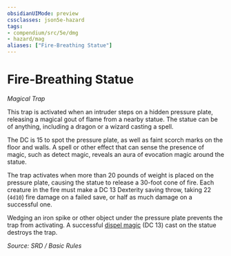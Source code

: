 ```yaml
---
obsidianUIMode: preview
cssclasses: json5e-hazard
tags:
- compendium/src/5e/dmg
- hazard/mag
aliases: ["Fire-Breathing Statue"]
---
```

# Fire-Breathing Statue
*Magical Trap*  

This trap is activated when an intruder steps on a hidden pressure plate, releasing a magical gout of flame from a nearby statue. The statue can be of anything, including a dragon or a wizard casting a spell.

The DC is 15 to spot the pressure plate, as well as faint scorch marks on the floor and walls. A spell or other effect that can sense the presence of magic, such as detect magic, reveals an aura of evocation magic around the statue.

The trap activates when more than 20 pounds of weight is placed on the pressure plate, causing the statue to release a 30-foot cone of fire. Each creature in the fire must make a DC 13 Dexterity saving throw, taking 22 (`4d10`) fire damage on a failed save, or half as much damage on a successful one.

Wedging an iron spike or other object under the pressure plate prevents the trap from activating. A successful [dispel magic](compendium/spells/dispel-magic.md) (DC 13) cast on the statue destroys the trap.

*Source: SRD / Basic Rules*
